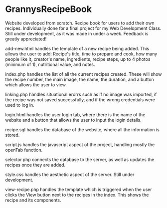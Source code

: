 # GrannysRecipeBook
Website developed from scratch. Recipe book for users to add their own recipes. Individually done for a final project for my Web Development Class. Still under development, as it was made in under a week. Feedback is greatly appreciated!

add-new.html handles the template of a new recipe being added. This allows the user to add: Recipe's title, time to prepare and cook, how many people like it, creator's name, ingredients, recipe steps, up to 4 photos (minimum of 1), nutritional value, and notes. 

index.php handles the list of all the current recipes created. These will show the recipe number, the main image, the name, the duration, and a button which allows the user to view. 

linking.php  handles situational erorrs such as if no image was imported, if the recipe was not saved successfully, and if the wrong credentials were used to log in. 

login.html handles the user login tab, where there is the name of the website and a button that allows the user to input the login details. 

recipe.sql handles the database of the website, where all the information is stored. 

script.js handles the javascript aspect of the project, handling mostly the openTab function. 

selector.php connects the database to the server, as well as updates the recipes once they are added. 

style.css handles the aesthetic aspect of the server. Still under development. 

view-recipe.php handles the template which is triggered when the user clicks the View button next to the recipes in the index. This shows the recipe and its components. 
